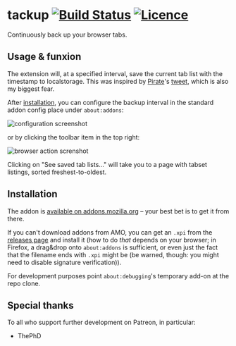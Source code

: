 # tackup [![Build Status](https://travis-ci.org/nabijaczleweli/tackup.svg)](https://travis-ci.org/nabijaczleweli/tackup) [![Licence](https://img.shields.io/badge/license-MIT-blue.svg?style=flat)](LICENSE)
Continuously back up your browser tabs.

## Usage & funxion

The extension will, at a specified interval, save the current tab list with the timestamp to localstorage.
This was inspired by [Pirate](https://github.com/thecoshman)'s [tweet](https://twitter.com/thecoshman/status/991028360590618624), which is also my biggest fear.

After [installation](#Installation), you can configure the backup interval in the standard addon config place under `about:addons`:

![configuration screenshot](https://user-images.githubusercontent.com/6709544/63536977-04fa2c00-c515-11e9-9460-0aba6f5bd1e1.png)

or by clicking the toolbar item in the top right:

![browser action screnshot](https://user-images.githubusercontent.com/6709544/63630630-20e8f500-c61d-11e9-9228-8add11f409a1.png)

Clicking on "See saved tab lists…" will take you to a page with tabset listings, sorted freshest-to-oldest.

## Installation

The addon is [available on addons.mozilla.org](https://addons.mozilla.org/en-GB/firefox/addon/tackup/) – your best bet is to get it from there.

If you can't download addons from AMO, you can get an `.xpi` from the [releases page](https://github.com/nabijaczleweli/tackup/releases) and install it
  (how to do *that* depends on your browser; in Firefox, a drag&drop onto `about:addons` is sufficient, or even just the fact that the filename ends with `.xpi` might be
  (be warned, though: you might need to disable signature verification)).

For development purposes point `about:debugging`'s temporary add-on at the repo clone.

## Special thanks

To all who support further development on Patreon, in particular:

  * ThePhD
